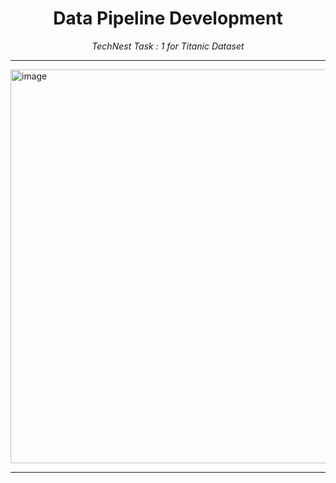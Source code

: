 <h1 align="center"> Data Pipeline Development </h1>
<p align="center"> <em>TechNest Task : 1 for Titanic Dataset </em></p>

---

<img width="1200" height="630" alt="image" src="https://github.com/user-attachments/assets/303999c6-e504-4153-b88c-e9b4a10eaf07" />

---
